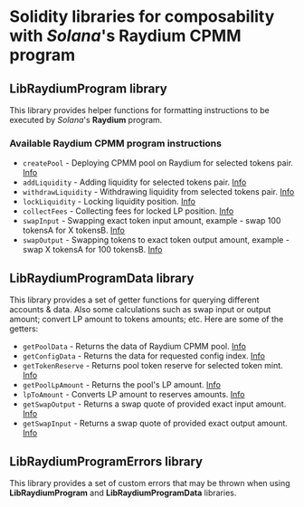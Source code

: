 # Solidity libraries for composability with _Solana_'s Raydium CPMM program

## LibRaydiumProgram library
This library provides helper functions for formatting instructions to be executed by _Solana_'s **Raydium** 
program.

### Available Raydium CPMM program instructions
* `createPool` - Deploying CPMM pool on Raydium for selected tokens pair. [Info](LibRaydiumProgram.sol#L29)
* `addLiquidity` - Adding liquidity for selected tokens pair. [Info](LibRaydiumProgram.sol#L136)
* `withdrawLiquidity` - Withdrawing liquidity from selected tokens pair. [Info](LibRaydiumProgram.sol#L232)
* `lockLiquidity` - Locking liquidity position. [Info](LibRaydiumProgram.sol#L319)
* `collectFees` - Collecting fees for locked LP position. [Info](LibRaydiumProgram.sol#L429)
* `swapInput` - Swapping exact token input amount, example - swap 100 tokensA for X tokensB. [Info](LibRaydiumProgram.sol#L531)
* `swapOutput` - Swapping tokens to exact token output amount, example - swap X tokensA for 100 tokensB. [Info](LibRaydiumProgram.sol#L580)

## LibRaydiumProgramData library
This library provides a set of getter functions for querying different accounts & data. Also some calculations such as swap input or output amount; convert LP amount to tokens amounts; etc. Here are some of the getters:
* `getPoolData` - Returns the data of Raydium CPMM pool. [Info](LibRaydiumProgramData.sol#L148)
* `getConfigData` - Returns the data for requested config index. [Info](LibRaydiumProgramData.sol#L171)
* `getTokenReserve` - Returns pool token reserve for selected token mint. [Info](LibRaydiumProgramData.sol#L192)
* `getPoolLpAmount` - Returns the pool's LP amount. [Info](LibRaydiumProgramData.sol#L197)
* `lpToAmount` - Converts LP amount to reserves amounts. [Info](LibRaydiumProgramData.sol#L202)
* `getSwapOutput` - Returns a swap quote of provided exact input amount. [Info](LibRaydiumProgramData.sol#L222)
* `getSwapInput` - Returns a swap quote of provided exact output amount. [Info](LibRaydiumProgramData.sol#L238)


## LibRaydiumProgramErrors library
This library provides a set of custom errors that may be thrown when using **LibRaydiumProgram** and **LibRaydiumProgramData** 
libraries.